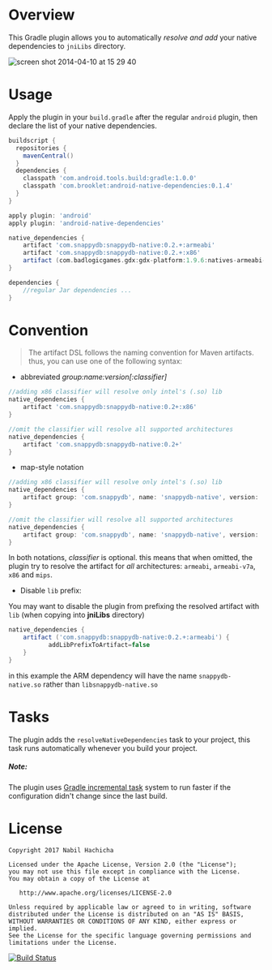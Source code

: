 Overview
========
This Gradle plugin allows you to automatically *resolve and add* your native dependencies to `jniLibs` directory.

![screen shot 2014-04-10 at 15 29 40](https://cloud.githubusercontent.com/assets/1793238/2668930/6969020e-c0bd-11e3-9116-ae879991e356.png)

Usage
=====
Apply the plugin in your `build.gradle` after the regular `android` plugin, then declare the list of your native dependencies.
```groovy
buildscript {
  repositories {
    mavenCentral()
  }
  dependencies {
    classpath 'com.android.tools.build:gradle:1.0.0'
    classpath 'com.brooklet:android-native-dependencies:0.1.4'
  }
}

apply plugin: 'android'
apply plugin: 'android-native-dependencies'

native_dependencies {
    artifact 'com.snappydb:snappydb-native:0.2.+:armeabi'
    artifact 'com.snappydb:snappydb-native:0.2.+:x86'
    artifact (com.badlogicgames.gdx:gdx-platform:1.9.6:natives-armeabi-v7a@jar) { addLibPrefixToArtifact = false }
}

dependencies {
    //regular Jar dependencies ...
}

```

Convention
==========

> The artifact DSL follows the naming convention for Maven artifacts.
> thus, you can use one of the following syntax:

- abbreviated *group:name:version[:classifier]*

```groovy
//adding x86 classifier will resolve only intel's (.so) lib
native_dependencies {
    artifact 'com.snappydb:snappydb-native:0.2+:x86'
}

//omit the classifier will resolve all supported architectures
native_dependencies {
    artifact 'com.snappydb:snappydb-native:0.2+'
}
```

- map-style notation


```groovy
//adding x86 classifier will resolve only intel's (.so) lib
native_dependencies {
    artifact group: 'com.snappydb', name: 'snappydb-native', version: '0.2+', classifier: 'x86'
}

//omit the classifier will resolve all supported architectures
native_dependencies {
    artifact group: 'com.snappydb', name: 'snappydb-native', version: '0.2+'
}
```
    
In both notations, *classifier* is optional. this means that when omitted, the plugin try to resolve the artifact for *all* architectures: `armeabi`, `armeabi-v7a`, `x86` and `mips`.

- Disable `lib` prefix:

You may want to disable the plugin from prefixing the resolved artifact with `lib`  (when copying into **jniLibs** directory) 
```groovy
native_dependencies {
    artifact ('com.snappydb:snappydb-native:0.2.+:armeabi') {
           addLibPrefixToArtifact=false
    }
}
```
in this example the ARM dependency will have the name `snappydb-native.so` rather than `libsnappydb-native.so`

Tasks
=====

The plugin adds the `resolveNativeDependencies` task to your project, this task runs automatically whenever you build your project. 
##### Note: #####
The plugin uses [Gradle incremental task](http://www.gradle.org/docs/current/dsl/org.gradle.api.tasks.incremental.IncrementalTaskInputs.html) system to run faster if the configuration didn't change since the last build.

License
=======

    Copyright 2017 Nabil Hachicha

    Licensed under the Apache License, Version 2.0 (the "License");
    you may not use this file except in compliance with the License.
    You may obtain a copy of the License at

       http://www.apache.org/licenses/LICENSE-2.0

    Unless required by applicable law or agreed to in writing, software
    distributed under the License is distributed on an "AS IS" BASIS,
    WITHOUT WARRANTIES OR CONDITIONS OF ANY KIND, either express or implied.
    See the License for the specific language governing permissions and
    limitations under the License.

[![Build Status](https://travis-ci.org/nhachicha/android-native-dependencies.svg?branch=master)](https://travis-ci.org/nhachicha/android-native-dependencies)
